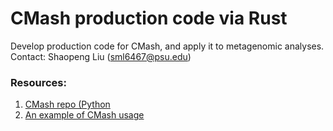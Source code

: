 # CMash production code via Rust
Develop production code for CMash, and apply it to metagenomic analyses.
Contact: Shaopeng Liu (sml6467@psu.edu)

### Resources:
1. [CMash repo (Python](https://github.com/dkoslicki/CMash)
2. [An example of CMash usage](https://github.com/KoslickiLab/CMASH-reproducibles)


